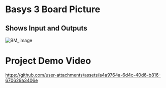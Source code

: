# Basys 3 Board Picture
## Shows Input and Outputs
![BM_image](https://github.com/user-attachments/assets/5e2e56a0-ad39-4fbd-964f-3bee23a8cc2c)

# Project Demo Video
https://github.com/user-attachments/assets/a4a9764a-6d4c-40d6-b816-670629a3406e
